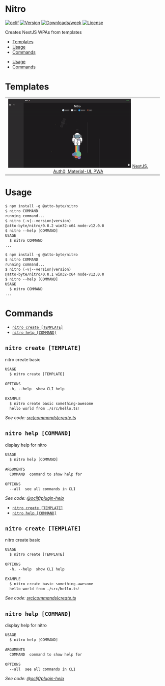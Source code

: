 # Nitro

[![oclif](https://img.shields.io/badge/cli-oclif-brightgreen.svg)](https://oclif.io)
[![Version](https://img.shields.io/npm/v/nitro.svg)](https://npmjs.org/package/nitro)
[![Downloads/week](https://img.shields.io/npm/dw/nitro.svg)](https://npmjs.org/package/nitro)
[![License](https://img.shields.io/npm/l/nitro.svg)](https://github.com/williamluke4/nitro/blob/master/package.json)

Creates NextJS WPAs from templates

<!-- toc -->

- [Templates](#templates)
- [Usage](#usage)
- [Commands](#commands)
<!-- tocstop -->

* [Usage](#usage)
* [Commands](#commands)
<!-- tocstop -->

# Templates

|                                                                                                                                   |     |     |
| :-------------------------------------------------------------------------------------------------------------------------------: | :-: | :-: |
| <img src="./templates/basic/nitro.gif" alt="drawing" width="400"/> [NextJS, Auth0, Material-UI, PWA](./templates/basic/README.md) |     |     |

# Usage

<!-- usage -->

```sh-session
$ npm install -g @atto-byte/nitro
$ nitro COMMAND
running command...
$ nitro (-v|--version|version)
@atto-byte/nitro/0.0.2 win32-x64 node-v12.0.0
$ nitro --help [COMMAND]
USAGE
  $ nitro COMMAND
...
```

<!-- usagestop -->

```sh-session
$ npm install -g @atto-byte/nitro
$ nitro COMMAND
running command...
$ nitro (-v|--version|version)
@atto-byte/nitro/0.0.1 win32-x64 node-v12.0.0
$ nitro --help [COMMAND]
USAGE
  $ nitro COMMAND
...
```

<!-- usagestop -->

# Commands

<!-- commands -->

- [`nitro create [TEMPLATE]`](#nitro-create-template)
- [`nitro help [COMMAND]`](#nitro-help-command)

## `nitro create [TEMPLATE]`

nitro create basic

```
USAGE
  $ nitro create [TEMPLATE]

OPTIONS
  -h, --help  show CLI help

EXAMPLE
  $ nitro create basic something-awesome
  hello world from ./src/hello.ts!
```

_See code: [src\commands\create.ts](https://github.com/williamluke4/nitro/blob/v0.0.2/src\commands\create.ts)_

## `nitro help [COMMAND]`

display help for nitro

```
USAGE
  $ nitro help [COMMAND]

ARGUMENTS
  COMMAND  command to show help for

OPTIONS
  --all  see all commands in CLI
```

_See code: [@oclif/plugin-help](https://github.com/oclif/plugin-help/blob/v3.1.0/src\commands\help.ts)_

<!-- commandsstop -->

- [`nitro create [TEMPLATE]`](#nitro-create-template)
- [`nitro help [COMMAND]`](#nitro-help-command)

## `nitro create [TEMPLATE]`

nitro create basic

```
USAGE
  $ nitro create [TEMPLATE]

OPTIONS
  -h, --help  show CLI help

EXAMPLE
  $ nitro create basic something-awesome
  hello world from ./src/hello.ts!
```

_See code: [src\commands\create.ts](https://github.com/williamluke4/nitro/blob/v0.0.1/src\commands\create.ts)_

## `nitro help [COMMAND]`

display help for nitro

```
USAGE
  $ nitro help [COMMAND]

ARGUMENTS
  COMMAND  command to show help for

OPTIONS
  --all  see all commands in CLI
```

_See code: [@oclif/plugin-help](https://github.com/oclif/plugin-help/blob/v3.1.0/src\commands\help.ts)_

<!-- commandsstop -->
